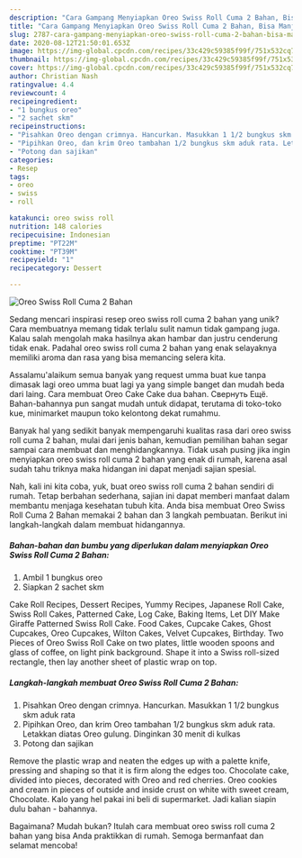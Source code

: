 ```yaml
---
description: "Cara Gampang Menyiapkan Oreo Swiss Roll Cuma 2 Bahan, Bisa Manjain Lidah"
title: "Cara Gampang Menyiapkan Oreo Swiss Roll Cuma 2 Bahan, Bisa Manjain Lidah"
slug: 2787-cara-gampang-menyiapkan-oreo-swiss-roll-cuma-2-bahan-bisa-manjain-lidah
date: 2020-08-12T21:50:01.653Z
image: https://img-global.cpcdn.com/recipes/33c429c59385f99f/751x532cq70/oreo-swiss-roll-cuma-2-bahan-foto-resep-utama.jpg
thumbnail: https://img-global.cpcdn.com/recipes/33c429c59385f99f/751x532cq70/oreo-swiss-roll-cuma-2-bahan-foto-resep-utama.jpg
cover: https://img-global.cpcdn.com/recipes/33c429c59385f99f/751x532cq70/oreo-swiss-roll-cuma-2-bahan-foto-resep-utama.jpg
author: Christian Nash
ratingvalue: 4.4
reviewcount: 4
recipeingredient:
- "1 bungkus oreo"
- "2 sachet skm"
recipeinstructions:
- "Pisahkan Oreo dengan crimnya. Hancurkan. Masukkan 1 1/2 bungkus skm aduk rata"
- "Pipihkan Oreo, dan krim Oreo tambahan 1/2 bungkus skm aduk rata. Letakkan diatas Oreo gulung. Dinginkan 30 menit di kulkas"
- "Potong dan sajikan"
categories:
- Resep
tags:
- oreo
- swiss
- roll

katakunci: oreo swiss roll 
nutrition: 148 calories
recipecuisine: Indonesian
preptime: "PT22M"
cooktime: "PT39M"
recipeyield: "1"
recipecategory: Dessert

---
```



![Oreo Swiss Roll Cuma 2 Bahan](https://img-global.cpcdn.com/recipes/33c429c59385f99f/751x532cq70/oreo-swiss-roll-cuma-2-bahan-foto-resep-utama.jpg)

Sedang mencari inspirasi resep oreo swiss roll cuma 2 bahan yang unik? Cara membuatnya memang tidak terlalu sulit namun tidak gampang juga. Kalau salah mengolah maka hasilnya akan hambar dan justru cenderung tidak enak. Padahal oreo swiss roll cuma 2 bahan yang enak selayaknya memiliki aroma dan rasa yang bisa memancing selera kita.

Assalamu&#39;alaikum semua banyak yang request umma buat kue tanpa dimasak lagi oreo umma buat lagi ya yang simple banget dan mudah beda dari laing. Cara membuat Oreo Cake Cake dua bahan. Свернуть Ещё. Bahan-bahannya pun sangat mudah untuk didapat, terutama di toko-toko kue, minimarket maupun toko kelontong dekat rumahmu.

Banyak hal yang sedikit banyak mempengaruhi kualitas rasa dari oreo swiss roll cuma 2 bahan, mulai dari jenis bahan, kemudian pemilihan bahan segar sampai cara membuat dan menghidangkannya. Tidak usah pusing jika ingin menyiapkan oreo swiss roll cuma 2 bahan yang enak di rumah, karena asal sudah tahu triknya maka hidangan ini dapat menjadi sajian spesial.


Nah, kali ini kita coba, yuk, buat oreo swiss roll cuma 2 bahan sendiri di rumah. Tetap berbahan sederhana, sajian ini dapat memberi manfaat dalam membantu menjaga kesehatan tubuh kita. Anda bisa membuat Oreo Swiss Roll Cuma 2 Bahan memakai 2 bahan dan 3 langkah pembuatan. Berikut ini langkah-langkah dalam membuat hidangannya.

<!--inarticleads1-->

##### Bahan-bahan dan bumbu yang diperlukan dalam menyiapkan Oreo Swiss Roll Cuma 2 Bahan:

1. Ambil 1 bungkus oreo
1. Siapkan 2 sachet skm


Cake Roll Recipes, Dessert Recipes, Yummy Recipes, Japanese Roll Cake, Swiss Roll Cakes, Patterned Cake, Log Cake, Baking Items, Let DIY Make Giraffe Patterned Swiss Roll Cake. Food Cakes, Cupcake Cakes, Ghost Cupcakes, Oreo Cupcakes, Wilton Cakes, Velvet Cupcakes, Birthday. Two Pieces of Oreo Swiss Roll Cake on two plates, little wooden spoons and glass of coffee, on light pink background. Shape it into a Swiss roll-sized rectangle, then lay another sheet of plastic wrap on top. 

<!--inarticleads2-->

##### Langkah-langkah membuat Oreo Swiss Roll Cuma 2 Bahan:

1. Pisahkan Oreo dengan crimnya. Hancurkan. Masukkan 1 1/2 bungkus skm aduk rata
1. Pipihkan Oreo, dan krim Oreo tambahan 1/2 bungkus skm aduk rata. Letakkan diatas Oreo gulung. Dinginkan 30 menit di kulkas
1. Potong dan sajikan


Remove the plastic wrap and neaten the edges up with a palette knife, pressing and shaping so that it is firm along the edges too. Chocolate cake, divided into pieces, decorated with Oreo and red cherries. Oreo cookies and cream in pieces of outside and inside crust on white with sweet cream, Chocolate. Kalo yang hel pakai ini beli di supermarket. Jadi kalian siapin dulu bahan - bahannya. 

Bagaimana? Mudah bukan? Itulah cara membuat oreo swiss roll cuma 2 bahan yang bisa Anda praktikkan di rumah. Semoga bermanfaat dan selamat mencoba!
